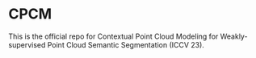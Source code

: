 # CPCM
This is the official repo for Contextual Point Cloud Modeling for Weakly-supervised Point Cloud Semantic Segmentation (ICCV 23).
